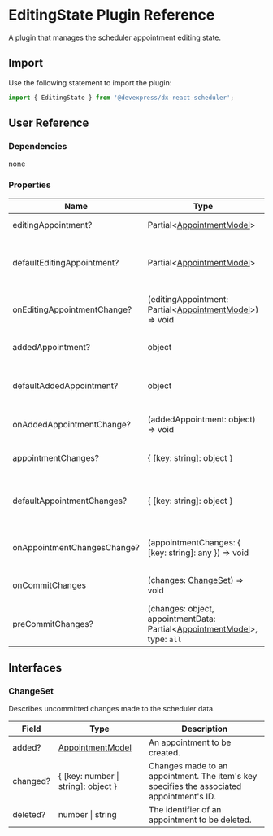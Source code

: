 # EditingState Plugin Reference

A plugin that manages the scheduler appointment editing state.

## Import

Use the following statement to import the plugin:

```js
import { EditingState } from '@devexpress/dx-react-scheduler';
```

## User Reference

### Dependencies

none

### Properties

Name | Type | Default | Description
-----|------|---------|------------
editingAppointment? | Partial&lt;[AppointmentModel](./scheduler.md#appointmentmodel)&gt; | | The appointment being edited.
defaultEditingAppointment? | Partial&lt;[AppointmentModel](./scheduler.md#appointmentmodel)&gt; | | The initial value of the `editingAppointment` property in uncontrolled mode.
onEditingAppointmentChange? | (editingAppointment: Partial&lt;[AppointmentModel](./scheduler.md#appointmentmodel)&gt;) => void | | Handles changes to the `editingAppointment` property value.
addedAppointment? | object | | A created but not committed appointment.
defaultAddedAppointment? | object | | The initial value of the `addedAppointment` property in uncontrolled mode.
onAddedAppointmentChange? | (addedAppointment: object) => void | | Handles changes to the `addedAppointment` property value.
appointmentChanges? | { [key: string]: object } | | Uncommitted appointment changes.
defaultAppointmentChanges? | { [key: string]: object } | | The initial value of the `appointmentChanges` property in uncontrolled mode.
onAppointmentChangesChange? | (appointmentChanges: { [key: string]: any }) => void | | Handles changes to the `appointmentChanges` property value.
onCommitChanges | (changes: [ChangeSet](#changeset)) => void | | Handles commiting appointment changes.
preCommitChanges? | (changes: object, appointmentData: Partial&lt;[AppointmentModel](./scheduler.md#appointmentmodel)&gt;, type: `all` | `current` | `currentAndFollowing`) => [ChangeSet](#changeset) | | Allows you to process changes that are not committed yet.

## Interfaces

### ChangeSet

Describes uncommitted changes made to the scheduler data.

Field | Type | Description
------|------|------------
added? | [AppointmentModel](./scheduler.md#appointmentmodel) | An appointment to be created.
changed? | { [key: number &#124; string]: object } | Changes made to an appointment. The item's key specifies the associated appointment's ID.
deleted? | number &#124; string | The identifier of an appointment to be deleted.
